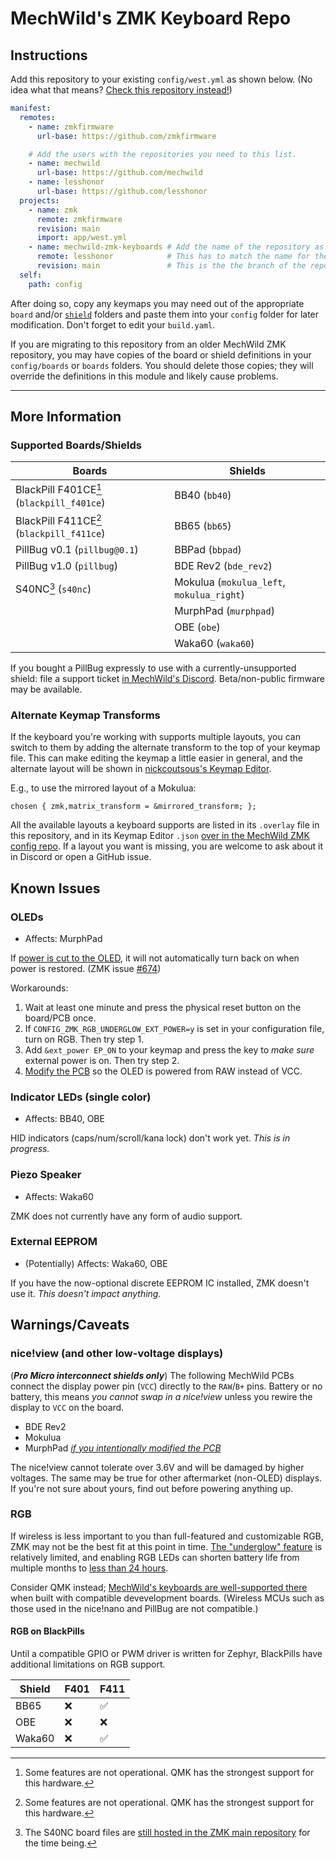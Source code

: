 # MechWild's ZMK Keyboard Repo

## Instructions

Add this repository to your existing `config/west.yml` as shown below. (No idea what that means? [Check this repository instead!](https://github.com/lesshonor/mechwild-zmk-config))

```yaml
manifest:
  remotes:
    - name: zmkfirmware
      url-base: https://github.com/zmkfirmware

    # Add the users with the repositories you need to this list.
    - name: mechwild
      url-base: https://github.com/mechwild
    - name: lesshonor
      url-base: https://github.com/lesshonor
  projects:
    - name: zmk
      remote: zmkfirmware
      revision: main
      import: app/west.yml
    - name: mechwild-zmk-keyboards # Add the name of the repository as a project.
      remote: lesshonor            # This has to match the name for the user you put in the "remote" earlier.
      revision: main               # This is the the branch of the repository you need. Most of the time you can leave this as main.
  self:
    path: config
```

After doing so, copy any keymaps you may need out of the appropriate `board` and/or [`shield`](boards/shields/) folders and paste them into your `config` folder for later modification. Don't forget to edit your `build.yaml`.

If you are migrating to this repository from an older MechWild ZMK repository, you may have copies of the board or shield definitions in your `config/boards` or `boards` folders. You should delete those copies; they will override the definitions in this module and likely cause problems.

---

## More Information

### Supported Boards/Shields

| Boards                                    | Shields                                     |
| ----------------------------------------- | ------------------------------------------- |
| BlackPill F401CE[^1] (`blackpill_f401ce`) | BB40 (`bb40`)                               |
| BlackPill F411CE[^1] (`blackpill_f411ce`) | BB65 (`bb65`)                               |
| PillBug v0.1 (`pillbug@0.1`)              | BBPad (`bbpad`)                             |
| PillBug v1.0 (`pillbug`)                  | BDE Rev2 (`bde_rev2`)                       |
| S40NC[^2] (`s40nc`)                       | Mokulua (`mokulua_left`, `mokulua_right`)   |
|                                           | MurphPad (`murphpad`)                       |
|                                           | OBE (`obe`)                                 |
|                                           | Waka60 (`waka60`)                           |

[^1]: Some features are not operational. QMK has the strongest support for this hardware.
[^2]: The S40NC board files are [still hosted in the ZMK main repository](https://github.com/zmkfirmware/zmk/tree/main/app/boards/arm/s40nc) for the time being.

If you bought a PillBug expressly to use with a currently-unsupported shield: file a support ticket [in MechWild's Discord](https://discord.gg/nfxHnsm). Beta/non-public firmware may be available.

<!--
### QDEC Encoder Driver

nRF MCUs can use a dedicated encoder peripheral which may result in better performance. To try it out, replace the `&encoder` node at the top of your keymap with the following:

```dts
&qdec_encoder {
    status = "okay";
};

&sensors {
    sensors = <&qdec_encoder>;
};
```

This driver can only be used with one encoder per board and there are complications with split configuration, so this has not been implemented for Mokulua, MurphPad, Sugar Glider or PuckBuddy. [Reach out to MechWild](https://discord.gg/nfxHnsm) if you have one of these and would like help trying the QDEC driver anyway.
-->

### Alternate Keymap Transforms

If the keyboard you're working with supports multiple layouts, you can switch to them by adding the alternate transform to the top of your keymap file. This can make editing the keymap a little easier in general, and the alternate layout will be shown in [nickcoutsous's Keymap Editor](https://nickcoutsous.github.io/keymap-editor).

E.g., to use the mirrored layout of a Mokulua:
```dts
chosen { zmk,matrix_transform = &mirrored_transform; };
```

All the available layouts a keyboard supports are listed in its `.overlay` file in this repository, and in its Keymap Editor `.json` [over in the MechWild ZMK config repo](https://github.com/lesshonor/mechwild-zmk-config/tree/main/config). If a layout you want is missing, you are welcome to ask about it in Discord or open a GitHub issue.

## Known Issues

### OLEDs

- Affects: MurphPad

If [power is cut to the OLED](https://zmk.dev/docs/behaviors/power#external-power-control-command-defines), it will not automatically turn back on when power is restored. (ZMK issue [#674](https://github.com/zmkfirmware/zmk/issues/674))

Workarounds:

1. Wait at least one minute and press the physical reset button on the board/PCB once.
2. If `CONFIG_ZMK_RGB_UNDERGLOW_EXT_POWER=y` is set in your configuration file, turn on RGB. Then try step 1.
3. Add `&ext_power EP_ON` to your keymap and press the key to *make sure* external power is on. Then try step 2.
4. [Modify the PCB](https://github.com/lesshonor/mechwild-zmk-keyboards/tree/main/boards/shields/murphpad#connecting-display-vcc-to-raw) so the OLED is powered from RAW instead of VCC.

### Indicator LEDs (single color)

- Affects: BB40, OBE

HID indicators (caps/num/scroll/kana lock) don't work yet. *This is in progress.*

### Piezo Speaker

- Affects: Waka60

ZMK does not currently have any form of audio support.

### External EEPROM

- (Potentially) Affects: Waka60, OBE

If you have the now-optional discrete EEPROM IC installed, ZMK doesn't use it. *This doesn't impact anything.*

## Warnings/Caveats

### nice!view (and other low-voltage displays)

(***Pro Micro interconnect shields only***) The following MechWild PCBs connect the display power pin (`VCC`) directly to the `RAW`/`B+` pins. Battery or no battery, this means *you cannot swap in a nice!view* unless you rewire the display to `VCC` on the board.

- BDE Rev2
- Mokulua
- MurphPad *[if you intentionally modified the PCB](https://github.com/lesshonor/mechwild-zmk-keyboards/tree/main/boards/shields/murphpad#connecting-display-vcc-to-raw)*

The nice!view cannot tolerate over 3.6V and will be damaged by higher voltages. The same may be true for other aftermarket (non-OLED) displays. If you're not sure about yours, find out before powering anything up.

### RGB

If wireless is less important to you than full-featured and customizable RGB, ZMK may not be the best fit at this point in time. [The "underglow" feature](https://zmk.dev/docs/features/underglow) is relatively limited, and enabling RGB LEDs can shorten battery life from multiple months to [less than 24 hours](https://zmk.dev/power-profiler).

Consider QMK instead; [MechWild's keyboards are well-supported there](https://github.com/qmk/qmk_firmware/tree/master/keyboards/mechwild) when built with compatible devevelopment boards. (Wireless MCUs such as those used in the nice!nano and PillBug are not compatible.)

#### RGB on BlackPills

Until a compatible GPIO or PWM driver is written for Zephyr, BlackPills have additional limitations on RGB support.

| Shield         | F401               | F411               |
| -------------- | ---------          | ---------          |
| BB65           | :x:                | :white_check_mark: |
| OBE            | :x:                | :x:                |
| Waka60         | :x:                | :white_check_mark: |
<!--
| PuckBuddy      | :x:                | :x:                |
| Sugar Glider   | :white_check_mark: | :white_check_mark: |
-->
